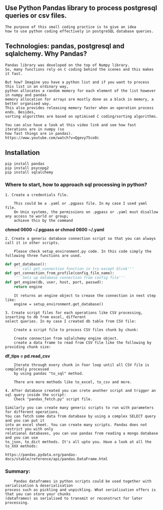 ## Use Python Pandas library to process postgresql queries or csv files.

    The purpose of this small coding practice is to give an idea 
    how to use python coding effectively in postgreSQL database queries.


## Technologies: pandas, postgresql and sqlalchemy. Why Pandas?

    Pandas library was developed on the top of Numpy library. 
    So, many functions rely on C coding behind the scenes and this makes it fast. 
    
    But how? Imagine you have a python list and if you want to process this list in an ordinary way, 
    python allocates a random memory for each element of the list however in numpy and pandas 
    memory allocation for arrays are mostly done as a block in memory, a better organised way. 
    This also provides releasing memory faster when an operation process ends. Besides, 
    sorting algorithms are based on optimised C coding/sorting algorithms.

    You can also have a look at this video link and see how fast iterations are in numpy (so
    how fast things are in pandas).
    https://www.youtube.com/watch?v=Qgevy75co8c


## Installation

    pip install pandas
    pip install psycopg2
    pip install sqlalchemy


### Where to start, how to approach sql processing in python?

    1. Create a credentials file.

        This could be a .yaml or .pgpass file. In my case I used yaml file.
        On Unix systems, the permissions on .pgpass or .yaml must disallow any access to world or group; 
        achieve this by the command 
**chmod 0600 ~/.pgpass  or  chmod 0600 ~/.yaml**

    2. Create a generic database connection script so that you can always call it in other scripts.

        Please check setup_environment.py code. In this code simply the following three functions are used.

```python
def get_database():
    ''' call get_connection function in try-except blcok'''
def get_connection_from_profile(config_file_name):
    ''' Sets up database connection from config file'''
def get_engine(db, user, host, port, passwd):
    return engine
```

        It returns an engine object to crease the connection in next step like:
        engine = setup_environment.get_database()

    3. Create script files for each operations like CSV processing, inserting to db from excel, different
    select queries. In my case I created db table from CSV file:

        Create a script file to process CSV files chunk by chunk:
        
        Create connection from sqlalchemy engine object.
        create a data frame to read from CSV file like the following by providing chunk size:

**df_tips = pd.read_csv**

        Iterate through every chunk in foor loop until all CSV file is completely processed 
        by using pandas "to_sql" method.

        There are more methods like to_excel, to_csv and more.

    4. After database created you can crete another script and trigger an sql query inside the script:
        Check "pandas_fetch.py" script file.

    Similarly you can create many generic scripts to run with parameters for different operations.
    You can fetch some data from database by using a complex SELECT query and you can put it
    into an excel sheet. You can create many scripts. Pandas does not restrict you with only
    relational databases, you can use pandas from reading a mongo database and you can use
    to_json, to_dict methods. It's all upto you. Have a look at all the to_XXX methods:

    https://pandas.pydata.org/pandas-docs/stable/reference/api/pandas.DataFrame.html


### Summary:

        Pandas dataframes in python scripts could be used together with serialisation & deserialisation
    process such as pickling and unpickling. What serialisation offers is that you can store your chunks
    (dataframes) as serialised to transmit or reconstruct for later processing.




